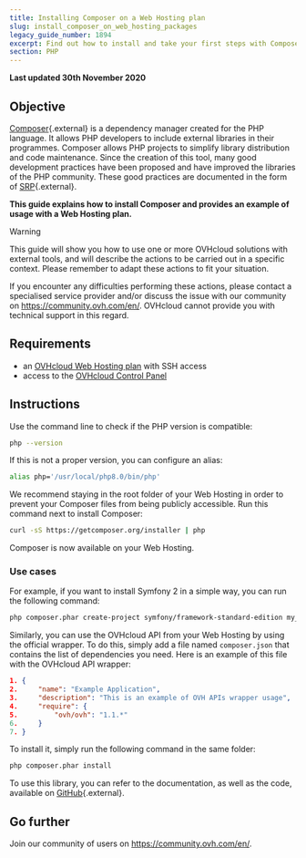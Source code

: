 ```yaml
---
title: Installing Composer on a Web Hosting plan
slug: install_composer_on_web_hosting_packages
legacy_guide_number: 1894
excerpt: Find out how to install and take your first steps with Composer
section: PHP
---
```


**Last updated 30th November 2020**

## Objective

[Composer](https://getcomposer.org/){.external} is a dependency manager created for the PHP language. It allows PHP developers to include external libraries in their programmes. Composer allows PHP projects to simplify library distribution and code maintenance. Since the creation of this tool, many good development practices have been proposed and have improved the libraries of the PHP community. These good practices are documented in the form of [SRP](http://www.php-fig.org/){.external}.

**This guide explains how to install Composer and provides an example of usage with a Web Hosting plan.**

> [!warning]
>This guide will show you how to use one or more OVHcloud solutions with external tools, and will describe the actions to be carried out in a specific context. Please remember to adapt these actions to fit your situation.
>
If you encounter any difficulties performing these actions, please contact a specialised service provider and/or discuss the issue with our community on https://community.ovh.com/en/. OVHcloud cannot provide you with technical support in this regard.
> 

## Requirements

- an [OVHcloud Web Hosting plan](https://www.ovhcloud.com/asia/web-hosting/) with SSH access
- access to the [OVHcloud Control Panel](https://ca.ovh.com/auth/?action=gotomanager&from=https://www.ovh.com/asia/&ovhSubsidiary=asia)

## Instructions

Use the command line to check if the PHP version is compatible:


```bash
php --version
```

If this is not a proper version, you can configure an alias:


```bash
alias php='/usr/local/php8.0/bin/php'
```

We recommend staying in the root folder of your Web Hosting in order to prevent your Composer files from being publicly accessible. Run this command next to install Composer:


```bash
curl -sS https://getcomposer.org/installer | php
```

Composer is now available on your Web Hosting.


### Use cases

For example, if you want to install Symfony 2 in a simple way, you can run the following command:

```bash
php composer.phar create-project symfony/framework-standard-edition my_project_name "2.7.*"
```

Similarly, you can use the OVHcloud API from your Web Hosting by using the official wrapper. To do this, simply add a file named `composer.json` that contains the list of dependencies you need. Here is an example of this file with the OVHcloud API wrapper:


```json
1. {
2.     "name": "Example Application",
3.     "description": "This is an example of OVH APIs wrapper usage",
4.     "require": {
5.         "ovh/ovh": "1.1.*"
6.     }
7. }
```

To install it, simply run the following command in the same folder:

```bash
php composer.phar install
```

To use this library, you can refer to the documentation, as well as the code, available on [GitHub](https://github.com/ovh/php-ovh){.external}.


## Go further

Join our community of users on <https://community.ovh.com/en/>.
